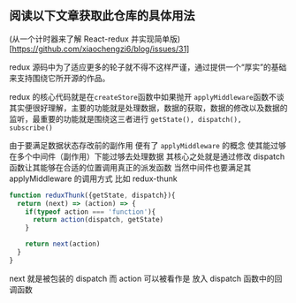 ## 阅读以下文章获取此仓库的具体用法

(从一个计时器来了解 React-redux 并实现简单版)[https://github.com/xiaochengzi6/blog/issues/31]

redux 源码中为了适应更多的轮子就不得不这样严谨，通过提供一个“厚实”的基础来支持围绕它所开源的作品。

redux 的核心代码就是在`createStore`函数中如果抛开 `applyMiddleware`函数不谈其实便很好理解，主要的功能就是处理数据，数据的获取，数据的修改以及数据的监听，最重要的功能就是围绕这三者进行 `getState(), dispatch(), subscribe()`

由于要满足数据状态存改前的副作用 便有了 `applyMiddleware` 的概念 使其能过够在多个中间件（副作用）下能过够去处理数据 其核心之处就是通过修改 dispatch 函数让其能够在合适的位置调用真正的派发函数 当然中间件也要满足其 applyMiddleware 的调用方式 比如 redux-thunk 

~~~js
function reduxThunk({getState, dispatch}){
  return (next) => (action) => {
    if(typeof action === 'function'){
      return action(dispatch, getState)
    }

    return next(action)
  }
}
~~~
next 就是被包装的 dispatch 而 action 可以被看作是 放入 dispatch 函数中的回调函数 